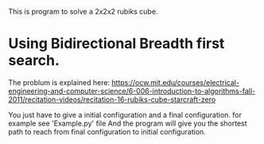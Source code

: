 This is program to solve a 2x2x2 rubiks cube.
# Using Bidirectional Breadth first search.
The problum is explained here:
https://ocw.mit.edu/courses/electrical-engineering-and-computer-science/6-006-introduction-to-algorithms-fall-2011/recitation-videos/recitation-16-rubiks-cube-starcraft-zero

You just have to give a initial configuration and a final configuration.
for example see 'Example.py' file
And the program will give you the shortest path to reach from final configuration to initial configuration.
